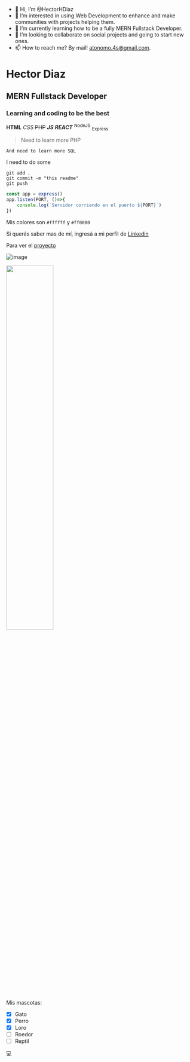 - 👋 Hi, I’m @HectorHDiaz
- 👀 I’m interested in using Web Development to enhance and make communities with projects helping them.
- 🌱 I’m currently learning how to be a fully MERN Fullstack Developer. 
- 💞️ I’m looking to collaborate on social projects and going to start new ones.
- 📫 How to reach me? By mail! atonomo.4s@gmail.com.

<!---
HectorHDiaz/HectorHDiaz is a ✨ special ✨ repository because its `README.md` (this file) appears on your GitHub profile.
You can click the Preview link to take a look at your changes.
--->

# Hector Diaz
## MERN Fullstack Developer
### Learning and coding to be the best

**HTML**
*CSS*
~~PHP~~
**_JS_**
***REACT***
<sup>NodeJS</sup>
<sub>Express</sub>
>Need to learn more PHP

`And need to learn more SQL`

I need to do some
```
git add .
git commit -m "this readme"
git push 
```
```javascript
const app = express()
app.listen(PORT, ()=>{
    console.log(`Servidor corriendo en el puerto ${PORT}`)
})
```
Mis colores son `#ffffff` y `#ff0000`

Si querés saber mas de mí, ingresá a mi perfil de [Linkedin](https://www.linkedin.com/in/hd-arg/)

Para ver el [proyecto](https://github.com/HectorHDiaz/HectorHDiaz/edit/main/README.md)

![image](https://encrypted-tbn0.gstatic.com/images?q=tbn:ANd9GcRDMP206euCY2k6kNlwrRT_P-Fol4rdOMljwQ&usqp=CAU)

<picture>
  <img width="50% alt="mascots" src="https://s3.amazonaws.com/static.om.anigamy.net/static.selecciones.com.ar/App/Article/4370-560df2d4e6e55.jpg">
</picture>

Mis mascotas:
- [x] Gato
- [x] Perro
- [x] Loro
- [ ] Roedor
- [ ] Reptil

:computer:
